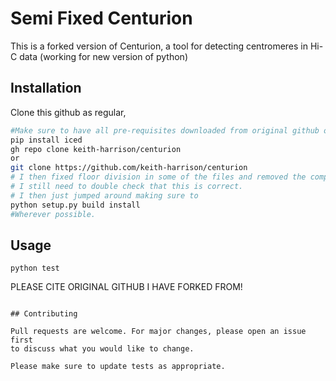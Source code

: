 # Semi Fixed Centurion

This is a forked version of Centurion, a tool for detecting centromeres in Hi-C data (working for new version of python) 

## Installation

Clone this github as regular, 

```bash
#Make sure to have all pre-requisites downloaded from original github one forgotten is iced below
pip install iced 
gh repo clone keith-harrison/centurion
or 
git clone https://github.com/keith-harrison/centurion
# I then fixed floor division in some of the files and removed the comparison if fval < fval_min or fval_min is None:
# I still need to double check that this is correct.
# I then just jumped around making sure to 
python setup.py build install
#Wherever possible.
```

## Usage
```
python test
```

PLEASE CITE ORIGINAL GITHUB I HAVE FORKED FROM!
```

## Contributing

Pull requests are welcome. For major changes, please open an issue first
to discuss what you would like to change.

Please make sure to update tests as appropriate.

